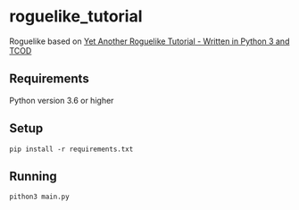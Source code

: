 # roguelike_tutorial
Roguelike based on [Yet Another Roguelike Tutorial - Written in Python 3 and TCOD](http://rogueliketutorials.com/tutorials/tcod/v2/)

## Requirements
Python version 3.6 or higher

## Setup
`pip install -r requirements.txt`

## Running
`pithon3 main.py`